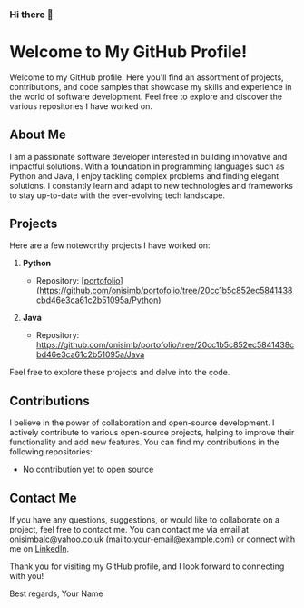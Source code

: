 ### Hi there 👋

<!--
**onisimb/onisimb** is a ✨ _special_ ✨ repository because its `README.md` (this file) appears on your GitHub profile.

Here are some ideas to get you started:

- 🔭 I’m currently working on ...
- 🌱 I’m currently learning ...
- 👯 I’m looking to collaborate on ...
- 🤔 I’m looking for help with ...
- 💬 Ask me about ...
- 📫 How to reach me: ...
- 😄 Pronouns: ...
- ⚡ Fun fact: ...
-->
# Welcome to My GitHub Profile!

Welcome to my GitHub profile. Here you'll find an assortment of projects, contributions, and code samples that showcase my skills and experience in the world of software development. Feel free to explore and discover the various repositories I have worked on.

## About Me

I am a passionate software developer interested in building innovative and impactful solutions. With a foundation in programming languages such as Python and Java, I enjoy tackling complex problems and finding elegant solutions. I constantly learn and adapt to new technologies and frameworks to stay up-to-date with the ever-evolving tech landscape.

## Projects

Here are a few noteworthy projects I have worked on:

1. **Python** 
   - Repository: [[portofolio](#https://github.com/onisimb/portofolio/tree/20cc1b5c852ec5841438cbd46e3ca61c2b51095a/Python)](https://github.com/onisimb/portofolio/tree/20cc1b5c852ec5841438cbd46e3ca61c2b51095a/Python)
   
2. **Java** 
   - Repository: https://github.com/onisimb/portofolio/tree/20cc1b5c852ec5841438cbd46e3ca61c2b51095a/Java

Feel free to explore these projects and delve into the code.

## Contributions

I believe in the power of collaboration and open-source development. I actively contribute to various open-source projects, helping to improve their functionality and add new features. You can find my contributions in the following repositories:

- No contribution yet to open source

## Contact Me

If you have any questions, suggestions, or would like to collaborate on a project, feel free to contact me. You can contact me via email at onisimbalc@yahoo.co.uk (mailto:your-email@example.com) or connect with me on [LinkedIn](https://www.linkedin.com/in/your-linkedin-profile).

Thank you for visiting my GitHub profile, and I look forward to connecting with you!

Best regards,
Your Name
